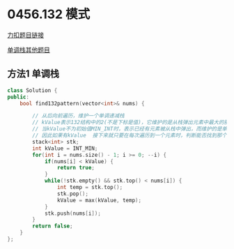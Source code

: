 <p id="132 模式"></p>

# 0456.132 模式  

[力扣题目链接](https://leetcode.cn/problems/132-pattern/)         


[单调栈其他题目](https://leetcode.cn/problems/largest-rectangle-in-histogram/solution/c-by-elliefeng-kxd9/)  



## 方法1 单调栈  

```cpp
class Solution {
public:
    bool find132pattern(vector<int>& nums) {

        // 从后向前遍历，维护一个单调递减栈
        // kValue表示132结构中的2(不是下标是值)，它维护的是从栈弹出元素中最大的那个元素
        // 当kValue不为初始值MIN_INT时，表示已经有元素被从栈中弹出，而维护的是单调递减栈，有元素k被弹出，说明栈中一定有大于kValue的元素，那个元素就是132中的3(jValue，只是我们没必要知道它具体是几)，由于是从后向前遍历的，这个栈中的3的下标一定小于kValue的下标
        // 因此如果有kValue  接下来就只要在每次遍历到一个元素时，判断能否找到那个iValue, 由于此时已经有32，所以如果当前nums[i] < kValue ，就是找到了  
        stack<int> stk;
        int kValue = INT_MIN;
        for(int i = nums.size() - 1; i >= 0; --i) {
            if(nums[i] < kValue) {
                return true;
            }
            while(!stk.empty() && stk.top() < nums[i]) {
                int temp = stk.top();
                stk.pop();
                kValue = max(kValue, temp);
            }
            stk.push(nums[i]);
        }
        return false;
    }
};
```